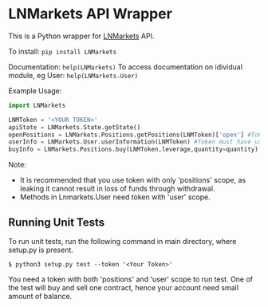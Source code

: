 # LNMarkets API Wrapper

This is a Python wrapper for [LNMarkets](https://lnmarkets.com/) API.

To install: `pip install LNMarkets`

Documentation: `help(LNMarkets)`
To access documentation on idividual module, eg User: `help(LNMarkets.User)`

Example Usage:
```python
import LNMarkets

LNMToken = '<YOUR TOKEN>'
apiState = LNMarkets.State.getState()
openPositions = LNMarkets.Positions.getPositions(LNMToken)['open'] #Token must have position scope
userInfo = LNMarkets.User.userInformation(LNMToken) #Token must have user scope
buyInfo = LNMarkets.Positions.buy(LNMToken,leverage,quantity=quantity)
```

Note:
* It is recommended that you use token with only 'positions' scope, as leaking it cannot result in loss of funds through withdrawal. 
* Methods in Lnmarkets.User need token with 'user' scope.

## Running Unit Tests
To run unit tests, run the following command in main directory, where setup.py is present.
```console
$ python3 setup.py test --token '<Your Token>'
```
You need a token with both 'positions' and 'user' scope to run test. One of the test will buy and sell one contract, hence your account need small amount of balance.
